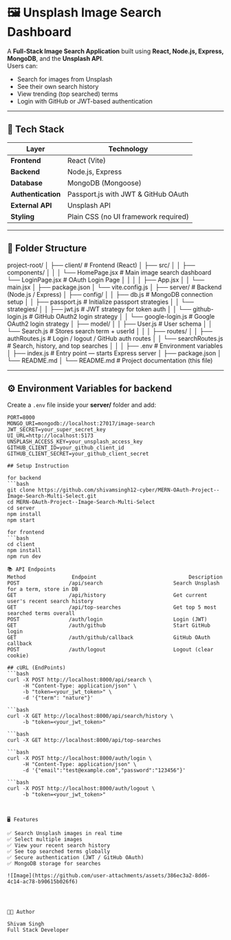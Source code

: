 # 🖼️ Unsplash Image Search Dashboard

A **Full-Stack Image Search Application** built using **React, Node.js, Express, MongoDB**, and the **Unsplash API**.  
Users can:
- Search for images from Unsplash
- See their own search history
- View trending (top searched) terms
- Login with GitHub or JWT-based authentication

---

## 🚀 Tech Stack

| Layer | Technology |
|-------|-------------|
| **Frontend** | React (Vite) |
| **Backend** | Node.js, Express |
| **Database** | MongoDB (Mongoose) |
| **Authentication** | Passport.js with JWT & GitHub OAuth |
| **External API** | Unsplash API |
| **Styling** | Plain CSS (no UI framework required) |

---

## 🧩 Folder Structure
project-root/
│
├── client/ # Frontend (React)
│ ├── src/
│ │ ├── components/
│ │ │ └── HomePage.jsx # Main image search dashboard
      └── LoginPage.jsx # OAuth Login Page
│ │
│ │ ├── App.jsx
│ │ └── main.jsx
│ ├── package.json
│ └── vite.config.js
│
├── server/ # Backend (Node.js / Express)
│ ├── config/
│ │ ├── db.js # MongoDB connection setup
│ │ ├── passport.js # Initialize passport strategies
│ │ └── strategies/
│ │ ├── jwt.js # JWT strategy for token auth
│ │ └── github-login.js # GitHub OAuth2 login strategy
│ │ └── google-login.js # Google OAuth2 login strategy
│ ├── model/
│ │ ├── User.js # User schema
│ │ └── Search.js # Stores search term + userId
│ │
│ ├── routes/
│ │ ├── authRoutes.js # Login / logout / GitHub auth routes
│ │ └── searchRoutes.js # Search, history, and top searches
│ │
│ ├── .env # Environment variables
│ ├── index.js # Entry point — starts Express server
│ ├── package.json
│ └── README.md
│
└── README.md # Project documentation (this file)


---

## ⚙️ Environment Variables for backend

Create a `.env` file inside your **server/** folder and add:

```env
PORT=8000
MONGO_URI=mongodb://localhost:27017/image-search
JWT_SECRET=your_super_secret_key
UI_URL=http://localhost:5173
UNSPLASH_ACCESS_KEY=your_unsplash_access_key
GITHUB_CLIENT_ID=your_github_client_id
GITHUB_CLIENT_SECRET=your_github_client_secret

## Setup Instruction

for backend
```bash
git clone https://github.com/shivamsingh12-cyber/MERN-OAuth-Project--Image-Search-Multi-Select.git
cd MERN-OAuth-Project--Image-Search-Multi-Select
cd server
npm install
npm start

for frontend
```bash
cd client
npm install
npm run dev

📚 API Endpoints
Method	             Endpoint	                           Description
POST	            /api/search	                      Search Unsplash for a term, store in DB
GET	                /api/history	                  Get current user's recent search history
GET	                /api/top-searches	              Get top 5 most searched terms overall
POST	            /auth/login	                      Login (JWT)
GET	                /auth/github	                  Start GitHub login
GET	                /auth/github/callback	          GitHub OAuth callback
POST	            /auth/logout	                  Logout (clear cookie)

## cURL (EndPoints)
```bash
curl -X POST http://localhost:8000/api/search \
     -H "Content-Type: application/json" \
     -b "token=<your_jwt_token>" \
     -d '{"term": "nature"}'

```bash
curl -X GET http://localhost:8000/api/search/history \
     -b "token=<your_jwt_token>"

```bash
curl -X GET http://localhost:8000/api/top-searches

```bash
curl -X POST http://localhost:8000/auth/login \
     -H "Content-Type: application/json" \
     -d '{"email":"test@example.com","password":"123456"}'

```bash
curl -X POST http://localhost:8000/auth/logout \
     -b "token=<your_jwt_token>"



🖥️ Features

✅ Search Unsplash images in real time
✅ Select multiple images
✅ View your recent search history
✅ See top searched terms globally
✅ Secure authentication (JWT / GitHub OAuth)
✅ MongoDB storage for searches

![Image](https://github.com/user-attachments/assets/386ec3a2-8dd6-4c14-ac78-b90615b026f6)




🧑‍💻 Author

Shivam Singh
Full Stack Developer



